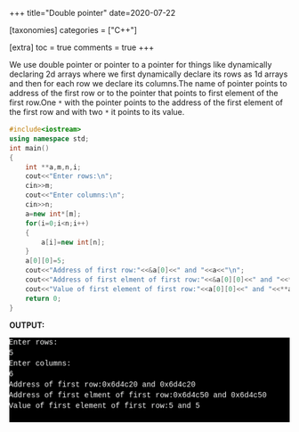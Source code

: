 +++
title="Double pointer"
date=2020-07-22

[taxonomies]
categories = ["C++"]

[extra]
toc = true
comments = true
+++

We use double pointer or pointer to a pointer for things like dynamically declaring 2d arrays where we first dynamically declare its rows as 1d arrays and then for each row we declare its columns.The name of pointer points to address of the first row or to the pointer that points to first element of the first row.One `*` with the pointer points to the address of the first element of the first row and with two `*` it points to its value.

```cpp
#include<iostream>
using namespace std;
int main()
{
    int **a,m,n,i;
    cout<<"Enter rows:\n";
    cin>>m;
    cout<<"Enter columns:\n";
    cin>>n;
    a=new int*[m];
    for(i=0;i<n;i++)
    {
        a[i]=new int[n];
    }
    a[0][0]=5;
    cout<<"Address of first row:"<<&a[0]<<" and "<<a<<"\n";
    cout<<"Address of first elment of first row:"<<&a[0][0]<<" and "<<*a<<'\n';
    cout<<"Value of first element of first row:"<<a[0][0]<<" and "<<**a<<'\n';
    return 0;
}
```
**OUTPUT:**

![output](/assets/Double-pointer.png)
